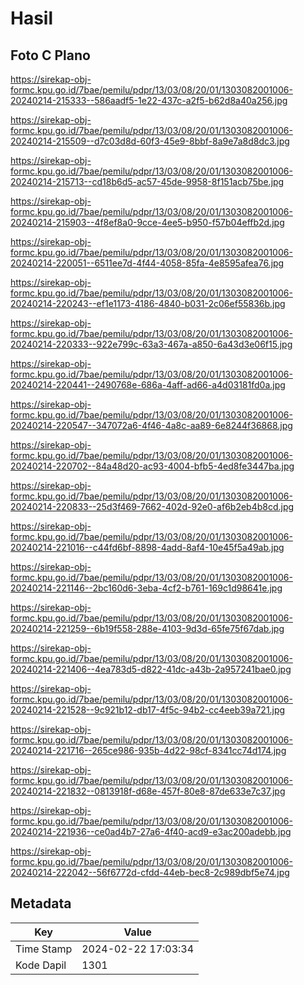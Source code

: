 # Hasil

## Foto C Plano

https://sirekap-obj-formc.kpu.go.id/7bae/pemilu/pdpr/13/03/08/20/01/1303082001006-20240214-215333--586aadf5-1e22-437c-a2f5-b62d8a40a256.jpg

https://sirekap-obj-formc.kpu.go.id/7bae/pemilu/pdpr/13/03/08/20/01/1303082001006-20240214-215509--d7c03d8d-60f3-45e9-8bbf-8a9e7a8d8dc3.jpg

https://sirekap-obj-formc.kpu.go.id/7bae/pemilu/pdpr/13/03/08/20/01/1303082001006-20240214-215713--cd18b6d5-ac57-45de-9958-8f151acb75be.jpg

https://sirekap-obj-formc.kpu.go.id/7bae/pemilu/pdpr/13/03/08/20/01/1303082001006-20240214-215903--4f8ef8a0-9cce-4ee5-b950-f57b04effb2d.jpg

https://sirekap-obj-formc.kpu.go.id/7bae/pemilu/pdpr/13/03/08/20/01/1303082001006-20240214-220051--6511ee7d-4f44-4058-85fa-4e8595afea76.jpg

https://sirekap-obj-formc.kpu.go.id/7bae/pemilu/pdpr/13/03/08/20/01/1303082001006-20240214-220243--ef1e1173-4186-4840-b031-2c06ef55836b.jpg

https://sirekap-obj-formc.kpu.go.id/7bae/pemilu/pdpr/13/03/08/20/01/1303082001006-20240214-220333--922e799c-63a3-467a-a850-6a43d3e06f15.jpg

https://sirekap-obj-formc.kpu.go.id/7bae/pemilu/pdpr/13/03/08/20/01/1303082001006-20240214-220441--2490768e-686a-4aff-ad66-a4d03181fd0a.jpg

https://sirekap-obj-formc.kpu.go.id/7bae/pemilu/pdpr/13/03/08/20/01/1303082001006-20240214-220547--347072a6-4f46-4a8c-aa89-6e8244f36868.jpg

https://sirekap-obj-formc.kpu.go.id/7bae/pemilu/pdpr/13/03/08/20/01/1303082001006-20240214-220702--84a48d20-ac93-4004-bfb5-4ed8fe3447ba.jpg

https://sirekap-obj-formc.kpu.go.id/7bae/pemilu/pdpr/13/03/08/20/01/1303082001006-20240214-220833--25d3f469-7662-402d-92e0-af6b2eb4b8cd.jpg

https://sirekap-obj-formc.kpu.go.id/7bae/pemilu/pdpr/13/03/08/20/01/1303082001006-20240214-221016--c44fd6bf-8898-4add-8af4-10e45f5a49ab.jpg

https://sirekap-obj-formc.kpu.go.id/7bae/pemilu/pdpr/13/03/08/20/01/1303082001006-20240214-221146--2bc160d6-3eba-4cf2-b761-169c1d98641e.jpg

https://sirekap-obj-formc.kpu.go.id/7bae/pemilu/pdpr/13/03/08/20/01/1303082001006-20240214-221259--6b19f558-288e-4103-9d3d-65fe75f67dab.jpg

https://sirekap-obj-formc.kpu.go.id/7bae/pemilu/pdpr/13/03/08/20/01/1303082001006-20240214-221406--4ea783d5-d822-41dc-a43b-2a957241bae0.jpg

https://sirekap-obj-formc.kpu.go.id/7bae/pemilu/pdpr/13/03/08/20/01/1303082001006-20240214-221528--9c921b12-db17-4f5c-94b2-cc4eeb39a721.jpg

https://sirekap-obj-formc.kpu.go.id/7bae/pemilu/pdpr/13/03/08/20/01/1303082001006-20240214-221716--265ce986-935b-4d22-98cf-8341cc74d174.jpg

https://sirekap-obj-formc.kpu.go.id/7bae/pemilu/pdpr/13/03/08/20/01/1303082001006-20240214-221832--0813918f-d68e-457f-80e8-87de633e7c37.jpg

https://sirekap-obj-formc.kpu.go.id/7bae/pemilu/pdpr/13/03/08/20/01/1303082001006-20240214-221936--ce0ad4b7-27a6-4f40-acd9-e3ac200adebb.jpg

https://sirekap-obj-formc.kpu.go.id/7bae/pemilu/pdpr/13/03/08/20/01/1303082001006-20240214-222042--56f6772d-cfdd-44eb-bec8-2c989dbf5e74.jpg


## Metadata

| Key        | Value               |
| ---------- | ------------------- |
| Time Stamp | 2024-02-22 17:03:34 |
| Kode Dapil | 1301                |



